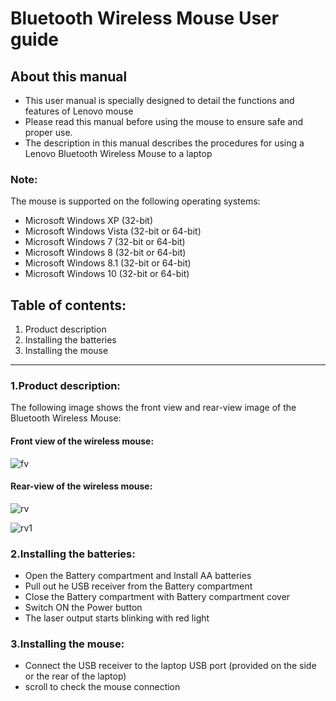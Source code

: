 # Bluetooth Wireless Mouse User guide
## About this manual
* This user manual is specially designed to detail the functions and features of Lenovo mouse
* Please read this manual before using the mouse to ensure safe and proper use. 
* The description in this manual describes the procedures for using a Lenovo Bluetooth Wireless Mouse to a laptop </uol>
### **Note**: 

The mouse is supported on the following operating systems:
* Microsoft Windows XP (32-bit)
* Microsoft Windows Vista (32-bit or 64-bit)
* Microsoft Windows 7 (32-bit or 64-bit)
* Microsoft Windows 8 (32-bit or 64-bit)
* Microsoft Windows 8.1 (32-bit or 64-bit)
* Microsoft Windows 10 (32-bit or 64-bit)

  
## Table of contents:
1. Product description
2. Installing the batteries
3. Installing the mouse  

-----------------------------------------------------------------------------



### 1.Product description:
The following image shows the front view and rear-view image of the Bluetooth Wireless Mouse: 

#### Front view of the wireless mouse:


![fv](https://github.com/Amrithakhuba/User-manual-for-mouse-/assets/157877353/7f57bb78-3312-4b39-a686-de9e1660144f)








#### Rear-view of the wireless mouse:

![rv](https://github.com/Amrithakhuba/User-manual-for-mouse-/assets/157877353/4e5f0eb2-f3ba-4774-b1ab-d743f0d0a42f)

![rv1](https://github.com/Amrithakhuba/User-manual-for-mouse-/assets/157877353/527d0fa2-210b-4928-9c8e-6f38717c2c02)





### 2.Installing the batteries: 
* Open the Battery compartment and Install AA batteries
* Pull out he USB receiver from the Battery compartment
* Close the Battery compartment with Battery compartment cover
* Switch ON the Power button
* The laser output starts blinking with red light

### 3.Installing the mouse:
* Connect the USB receiver to the laptop USB port (provided on the side or the rear of the laptop)
* scroll to check the mouse connection
